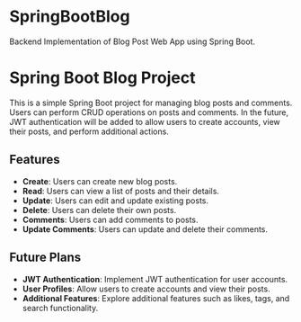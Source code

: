 # SpringBootBlog
Backend Implementation of Blog Post Web App using Spring Boot.
# Spring Boot Blog Project

This is a simple Spring Boot project for managing blog posts and comments. Users can perform CRUD operations on posts and comments. In the future, JWT authentication will be added to allow users to create accounts, view their posts, and perform additional actions.

## Features

- **Create**: Users can create new blog posts.
- **Read**: Users can view a list of posts and their details.
- **Update**: Users can edit and update existing posts.
- **Delete**: Users can delete their own posts.
- **Comments**: Users can add comments to posts.
- **Update Comments**: Users can update and delete their comments.

## Future Plans

- **JWT Authentication**: Implement JWT authentication for user accounts.
- **User Profiles**: Allow users to create accounts and view their posts.
- **Additional Features**: Explore additional features such as likes, tags, and search functionality.


